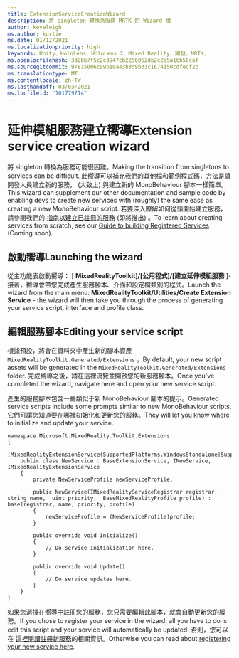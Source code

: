 ```yaml
---
title: ExtensionServiceCreationWizard
description: 將 singleton 轉換為服務 MRTK 的 Wizard 檔
author: keveleigh
ms.author: kurtie
ms.date: 01/12/2021
ms.localizationpriority: high
keywords: Unity、HoloLens、HoloLens 2、Mixed Reality、開發、MRTK、
ms.openlocfilehash: 3d2bb7f5c2c3947cb2256062db2c2e5a16b50caf
ms.sourcegitcommit: 97815006c09be0a43b3d9b33c1674150cdfecf2b
ms.translationtype: MT
ms.contentlocale: zh-TW
ms.lasthandoff: 03/03/2021
ms.locfileid: "101779714"
---
```

# <a name="extension-service-creation-wizard"></a><span data-ttu-id="aa270-104">延伸模組服務建立嚮導</span><span class="sxs-lookup"><span data-stu-id="aa270-104">Extension service creation wizard</span></span>

<span data-ttu-id="aa270-105">將 singleton 轉換為服務可能很困難。</span><span class="sxs-lookup"><span data-stu-id="aa270-105">Making the transition from singletons to services can be difficult.</span></span> <span data-ttu-id="aa270-106">此嚮導可以補充我們的其他檔和範例程式碼，方法是讓開發人員建立新的服務， (大致上) 與建立新的 MonoBehaviour 腳本一樣簡單。</span><span class="sxs-lookup"><span data-stu-id="aa270-106">This wizard can supplement our other documentation and sample code by enabling devs to create new services with (roughly) the same ease as creating a new MonoBehaviour script.</span></span> <span data-ttu-id="aa270-107">若要深入瞭解如何從頭開始建立服務，請參閱我們的 [指南以建立已註冊的服務](../../out-of-scope/MixedRealityConfigurationGuide.md) (即將推出) 。</span><span class="sxs-lookup"><span data-stu-id="aa270-107">To learn about creating services from scratch, see our [Guide to building Registered Services](../../out-of-scope/MixedRealityConfigurationGuide.md) (Coming soon).</span></span>

## <a name="launching-the-wizard"></a><span data-ttu-id="aa270-108">啟動嚮導</span><span class="sxs-lookup"><span data-stu-id="aa270-108">Launching the wizard</span></span>

<span data-ttu-id="aa270-109">從主功能表啟動嚮導： [ **MixedRealityToolkit]/[公用程式]/[建立延伸模組服務** ]-接著，嚮導會帶您完成產生服務腳本、介面和設定檔類別的程式。</span><span class="sxs-lookup"><span data-stu-id="aa270-109">Launch the wizard from the main menu: **MixedRealityToolkit/Utilities/Create Extension Service** - the wizard will then take you through the process of generating your service script, interface and profile class.</span></span>

## <a name="editing-your-service-script"></a><span data-ttu-id="aa270-110">編輯服務腳本</span><span class="sxs-lookup"><span data-stu-id="aa270-110">Editing your service script</span></span>

<span data-ttu-id="aa270-111">根據預設，將會在資料夾中產生新的腳本資產 `MixedRealityToolkit.Generated/Extensions` 。</span><span class="sxs-lookup"><span data-stu-id="aa270-111">By default, your new script assets will be generated in the `MixedRealityToolkit.Generated/Extensions` folder.</span></span> <span data-ttu-id="aa270-112">完成嚮導之後，請在這裡流覽並開啟您的新服務腳本。</span><span class="sxs-lookup"><span data-stu-id="aa270-112">Once you've completed the wizard, navigate here and open your new service script.</span></span>

<span data-ttu-id="aa270-113">產生的服務腳本包含一些類似于新 MonoBehaviour 腳本的提示。</span><span class="sxs-lookup"><span data-stu-id="aa270-113">Generated service scripts include some prompts similar to new MonoBehaviour scripts.</span></span> <span data-ttu-id="aa270-114">它們可讓您知道要在哪裡初始化和更新您的服務。</span><span class="sxs-lookup"><span data-stu-id="aa270-114">They will let you know where to initialize and update your service.</span></span>

    namespace Microsoft.MixedReality.Toolkit.Extensions
    {
        [MixedRealityExtensionService(SupportedPlatforms.WindowsStandalone|SupportedPlatforms.MacStandalone|SupportedPlatforms.LinuxStandalone|SupportedPlatforms.WindowsUniversal)]
        public class NewService : BaseExtensionService, INewService, IMixedRealityExtensionService
        {
            private NewServiceProfile newServiceProfile;
    
            public NewService(IMixedRealityServiceRegistrar registrar,  string name,  uint priority,  BaseMixedRealityProfile profile) : base(registrar, name, priority, profile) 
            {
                newServiceProfile = (NewServiceProfile)profile;
            }
    
            public override void Initialize()
            {
                // Do service initialization here.
            }
    
            public override void Update()
            {
                // Do service updates here.
            }
        }
    }

<span data-ttu-id="aa270-115">如果您選擇在嚮導中註冊您的服務，您只需要編輯此腳本，就會自動更新您的服務。</span><span class="sxs-lookup"><span data-stu-id="aa270-115">If you chose to register your service in the wizard, all you have to do is edit this script and your service will automatically be updated.</span></span> <span data-ttu-id="aa270-116">否則，您可以在 [這裡閱讀註冊新服務](../../out-of-scope/MixedRealityConfigurationGuide.md)的相關資訊。</span><span class="sxs-lookup"><span data-stu-id="aa270-116">Otherwise you can read about [registering your new service here](../../out-of-scope/MixedRealityConfigurationGuide.md).</span></span>
